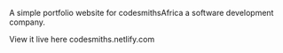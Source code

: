 
A simple portfolio website for codesmithsAfrica a software development company.

View it live here  codesmiths.netlify.com



